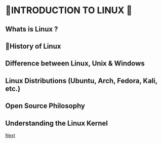 <h1>🏁INTRODUCTION TO LINUX 🐧</h1>

<h2>Whats is Linux ?</h2>



<h2>📜History of Linux</h2>




<h2>Difference between Linux, Unix & Windows</h2>


<h2>Linux Distributions (Ubuntu, Arch, Fedora, Kali, etc.)</h2>


<h2>Open Source Philosophy </h2>



<h2>Understanding the Linux Kernel</h2>



[Next](https://github.com/codedloki/infosec-journal/blob/operating-system/linux/SystemArchitecture.md)
